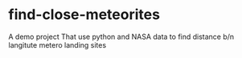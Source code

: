 # find-close-meteorites
A demo project That use python and NASA data to find distance b/n langitute metero landing sites
